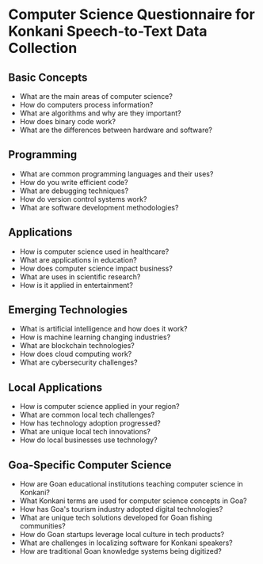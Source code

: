 # Computer Science Questionnaire for Konkani Speech-to-Text Data Collection

## Basic Concepts

- What are the main areas of computer science?
- How do computers process information?
- What are algorithms and why are they important?
- How does binary code work?
- What are the differences between hardware and software?

## Programming

- What are common programming languages and their uses?
- How do you write efficient code?
- What are debugging techniques?
- How do version control systems work?
- What are software development methodologies?

## Applications

- How is computer science used in healthcare?
- What are applications in education?
- How does computer science impact business?
- What are uses in scientific research?
- How is it applied in entertainment?

## Emerging Technologies

- What is artificial intelligence and how does it work?
- How is machine learning changing industries?
- What are blockchain technologies?
- How does cloud computing work?
- What are cybersecurity challenges?

## Local Applications

- How is computer science applied in your region?
- What are common local tech challenges?
- How has technology adoption progressed?
- What are unique local tech innovations?
- How do local businesses use technology?

## Goa-Specific Computer Science

- How are Goan educational institutions teaching computer science in Konkani?
- What Konkani terms are used for computer science concepts in Goa?
- How has Goa's tourism industry adopted digital technologies?
- What are unique tech solutions developed for Goan fishing communities?
- How do Goan startups leverage local culture in tech products?
- What are challenges in localizing software for Konkani speakers?
- How are traditional Goan knowledge systems being digitized?

